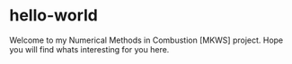 # hello-world
Welcome to my Numerical Methods in Combustion [MKWS] project. Hope you will find whats interesting for you here.
